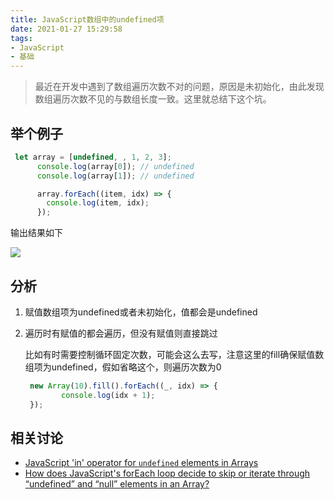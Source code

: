 ```yaml
---
title: JavaScript数组中的undefined项
date: 2021-01-27 15:29:58
tags:
- JavaScript
- 基础
---
```


> 最近在开发中遇到了数组遍历次数不对的问题，原因是未初始化，由此发现数组遍历次数不见的与数组长度一致。这里就总结下这个坑。



## 举个例子

```javascript
 let array = [undefined, , 1, 2, 3];
      console.log(array[0]); // undefined
      console.log(array[1]); // undefined

      array.forEach((item, idx) => {
        console.log(item, idx);
      });
```

输出结果如下

![](https://static.1991421.cn/2021/2021-01-27-153630.jpeg)



## 分析

1. 赋值数组项为undefined或者未初始化，值都会是undefined

2. 遍历时有赋值的都会遍历，但没有赋值则直接跳过

   比如有时需要控制循环固定次数，可能会这么去写，注意这里的fill确保赋值数组项为undefined，假如省略这个，则遍历次数为0

   ```javascript
    new Array(10).fill().forEach((_, idx) => {
           console.log(idx + 1);
    });
   ```

   



##   相关讨论

- [JavaScript 'in' operator for `undefined` elements in Arrays](https://stackoverflow.com/questions/22448330/javascript-in-operator-for-undefined-elements-in-arrays)
- [How does JavaScript's forEach loop decide to skip or iterate through “undefined” and “null” elements in an Array?](https://stackoverflow.com/questions/38658103/how-does-javascripts-foreach-loop-decide-to-skip-or-iterate-through-undefined)
